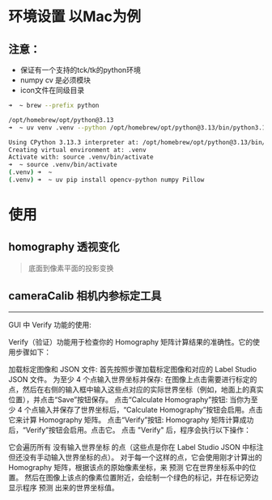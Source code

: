 # 环境设置 以Mac为例
## 注意：
* 保证有一个支持的tck/tk的python环境
* numpy cv 是必须模块
* icon文件在同级目录

```bash
➜  ~ brew --prefix python

/opt/homebrew/opt/python@3.13
➜  ~ uv venv .venv --python /opt/homebrew/opt/python@3.13/bin/python3.13

Using CPython 3.13.3 interpreter at: /opt/homebrew/opt/python@3.13/bin/python3.13
Creating virtual environment at: .venv
Activate with: source .venv/bin/activate
➜  ~ source .venv/bin/activate
(.venv) ➜  ~
(.venv) ➜  ~ uv pip install opencv-python numpy Pillow
```

# 使用
## homography 透视变化
> 底面到像素平面的投影变换

## cameraCalib 相机内参标定工具



---
GUI 中 Verify 功能的使用:

Verify（验证）功能用于检查你的 Homography 矩阵计算结果的准确性。它的使用步骤如下：

加载标定图像和 JSON 文件: 首先按照步骤加载标定图像和对应的 Label Studio JSON 文件。
为至少 4 个点输入世界坐标并保存: 在图像上点击需要进行标定的点，然后在右侧的输入框中输入这些点对应的实际世界坐标（例如，地面上的真实位置），并点击“Save”按钮保存。
点击“Calculate Homography”按钮: 当你为至少 4 个点输入并保存了世界坐标后，“Calculate Homography”按钮会启用。点击它来计算 Homography 矩阵。
点击“Verify”按钮: Homography 矩阵计算成功后，“Verify”按钮会启用。点击它。
点击 "Verify" 后，程序会执行以下操作：

它会遍历所有 没有输入世界坐标 的点（这些点是你在 Label Studio JSON 中标注但还没有手动输入世界坐标的点）。
对于每一个这样的点，它会使用刚才计算出的 Homography 矩阵，根据该点的原始像素坐标，来 预测 它在世界坐标系中的位置。
然后在图像上该点的像素位置附近，会绘制一个绿色的标记，并在标记旁边显示程序 预测 出来的世界坐标值。





